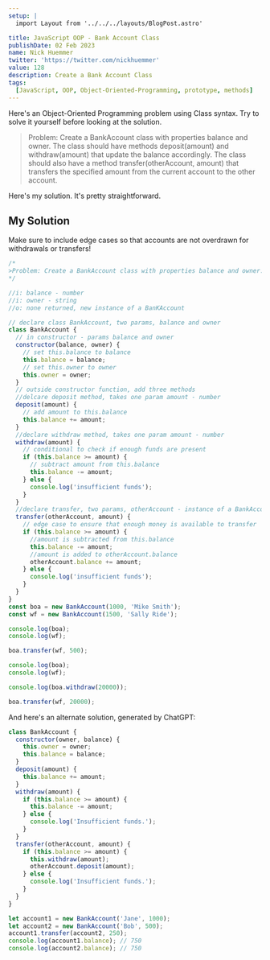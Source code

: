 ```yaml
---
setup: |
  import Layout from '../../../layouts/BlogPost.astro'

title: JavaScript OOP - Bank Account Class
publishDate: 02 Feb 2023
name: Nick Huemmer
twitter: 'https://twitter.com/nickhuemmer'
value: 128
description: Create a Bank Account Class
tags:
  [JavaScript, OOP, Object-Oriented-Programming, prototype, methods]
---
```


Here's an Object-Oriented Programming problem using Class syntax. Try to solve it yourself before looking at the solution.

> Problem: Create a BankAccount class with properties balance and owner. The class should have methods deposit(amount) and withdraw(amount) that update the balance accordingly. The class should also have a method transfer(otherAccount, amount) that transfers the specified amount from the current account to the other account.

Here's my solution. It's pretty straightforward.

## My Solution

Make sure to include edge cases so that accounts are not overdrawn for withdrawals or transfers!

```javascript
/*
>Problem: Create a BankAccount class with properties balance and owner. The class should have methods deposit(amount) and withdraw(amount) that update the balance accordingly. The class should also have a method transfer(otherAccount, amount) that transfers the specified amount from the current account to the other account.
*/

//i: balance - number
//i: owner - string
//o: none returned, new instance of a BanKAccount

// declare class BankAccount, two params, balance and owner
class BankAccount {
  // in constructor - params balance and owner
  constructor(balance, owner) {
    // set this.balance to balance
    this.balance = balance;
    // set this.owner to owner
    this.owner = owner;
  }
  // outside constructor function, add three methods
  //delcare deposit method, takes one param amount - number
  deposit(amount) {
    // add amount to this.balance
    this.balance += amount;
  }
  //declare withdraw method, takes one param amount - number
  withdraw(amount) {
    // conditional to check if enough funds are present
    if (this.balance >= amount) {
      // subtract amount from this.balance
      this.balance -= amount;
    } else {
      console.log('insufficient funds');
    }
  }
  //declare transfer, two params, otherAccount - instance of a BankAccount object, amount, number
  transfer(otherAccount, amount) {
    // edge case to ensure that enough money is available to transfer
    if (this.balance >= amount) {
      //amount is subtracted from this.balance
      this.balance -= amount;
      //amount is added to otherAccount.balance
      otherAccount.balance += amount;
    } else {
      console.log('insufficient funds');
    }
  }
}
const boa = new BankAccount(1000, 'Mike Smith');
const wf = new BankAccount(1500, 'Sally Ride');

console.log(boa);
console.log(wf);

boa.transfer(wf, 500);

console.log(boa);
console.log(wf);

console.log(boa.withdraw(20000));

boa.transfer(wf, 20000);
```

And here's an alternate solution, generated by ChatGPT:

```javascript
class BankAccount {
  constructor(owner, balance) {
    this.owner = owner;
    this.balance = balance;
  }
  deposit(amount) {
    this.balance += amount;
  }
  withdraw(amount) {
    if (this.balance >= amount) {
      this.balance -= amount;
    } else {
      console.log('Insufficient funds.');
    }
  }
  transfer(otherAccount, amount) {
    if (this.balance >= amount) {
      this.withdraw(amount);
      otherAccount.deposit(amount);
    } else {
      console.log('Insufficient funds.');
    }
  }
}

let account1 = new BankAccount('Jane', 1000);
let account2 = new BankAccount('Bob', 500);
account1.transfer(account2, 250);
console.log(account1.balance); // 750
console.log(account2.balance); // 750
```
